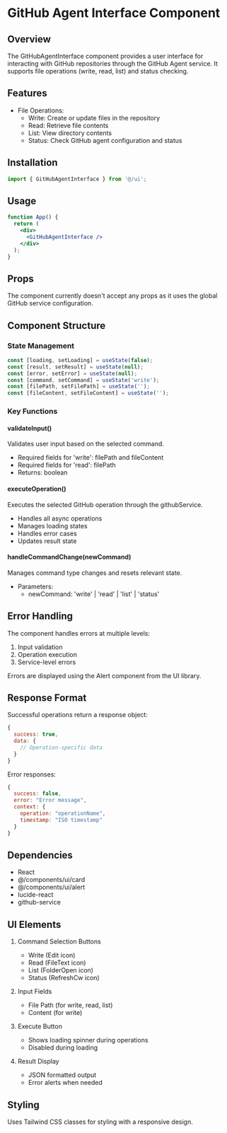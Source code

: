 # GitHub Agent Interface Component

## Overview
The GitHubAgentInterface component provides a user interface for interacting with GitHub repositories through the GitHub Agent service. It supports file operations (write, read, list) and status checking.

## Features
- File Operations:
  - Write: Create or update files in the repository
  - Read: Retrieve file contents
  - List: View directory contents
  - Status: Check GitHub agent configuration and status

## Installation
```jsx
import { GitHubAgentInterface } from '@/ui';
```

## Usage
```jsx
function App() {
  return (
    <div>
      <GitHubAgentInterface />
    </div>
  );
}
```

## Props
The component currently doesn't accept any props as it uses the global GitHub service configuration.

## Component Structure

### State Management
```javascript
const [loading, setLoading] = useState(false);
const [result, setResult] = useState(null);
const [error, setError] = useState(null);
const [command, setCommand] = useState('write');
const [filePath, setFilePath] = useState('');
const [fileContent, setFileContent] = useState('');
```

### Key Functions

#### validateInput()
Validates user input based on the selected command.
- Required fields for 'write': filePath and fileContent
- Required fields for 'read': filePath
- Returns: boolean

#### executeOperation()
Executes the selected GitHub operation through the githubService.
- Handles all async operations
- Manages loading states
- Handles error cases
- Updates result state

#### handleCommandChange(newCommand)
Manages command type changes and resets relevant state.
- Parameters:
  - newCommand: 'write' | 'read' | 'list' | 'status'

## Error Handling
The component handles errors at multiple levels:
1. Input validation
2. Operation execution
3. Service-level errors

Errors are displayed using the Alert component from the UI library.

## Response Format
Successful operations return a response object:
```javascript
{
  success: true,
  data: {
    // Operation-specific data
  }
}
```

Error responses:
```javascript
{
  success: false,
  error: "Error message",
  context: {
    operation: "operationName",
    timestamp: "ISO timestamp"
  }
}
```

## Dependencies
- React
- @/components/ui/card
- @/components/ui/alert
- lucide-react
- github-service

## UI Elements
1. Command Selection Buttons
   - Write (Edit icon)
   - Read (FileText icon)
   - List (FolderOpen icon)
   - Status (RefreshCw icon)

2. Input Fields
   - File Path (for write, read, list)
   - Content (for write)

3. Execute Button
   - Shows loading spinner during operations
   - Disabled during loading

4. Result Display
   - JSON formatted output
   - Error alerts when needed

## Styling
Uses Tailwind CSS classes for styling with a responsive design.